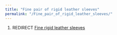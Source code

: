 ```yaml
---
title: "Fine pair of rigid leather sleeves"
permalink: "/Fine_pair_of_rigid_leather_sleeves/"
---
```


1.  REDIRECT [Fine rigid leather
    sleeves](Fine_rigid_leather_sleeves "wikilink")